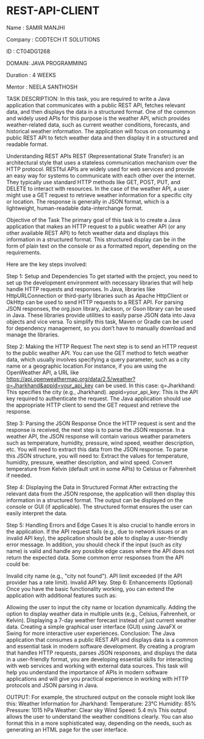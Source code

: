 # REST-API-CLIENT
Name : SAMIR MANJHI

Company : CODTECH IT SOLUTIONS

ID : CT04DG1268

DOMAIN: JAVA PROGRAMMING

Duration : 4 WEEKS

Mentor : NEELA SANTHOSH

TASK DESCRIPTION: In this task, you are required to write a Java application that communicates with a public REST API, fetches relevant data, and then displays the data in a structured format. One of the common and widely used APIs for this purpose is the weather API, which provides weather-related data, such as current weather conditions, forecasts, and historical weather information. The application will focus on consuming a public REST API to fetch weather data and then display it in a structured and readable format.

Understanding REST APIs REST (Representational State Transfer) is an architectural style that uses a stateless communication mechanism over the HTTP protocol. RESTful APIs are widely used for web services and provide an easy way for systems to communicate with each other over the internet. They typically use standard HTTP methods like GET, POST, PUT, and DELETE to interact with resources.
In the case of the weather API, a user might use a GET request to retrieve weather information for a specific city or location. The response is generally in JSON format, which is a lightweight, human-readable data-interchange format.

Objective of the Task The primary goal of this task is to create a Java application that makes an HTTP request to a public weather API (or any other available REST API) to fetch weather data and displays this information in a structured format. This structured display can be in the form of plain text on the console or as a formatted report, depending on the requirements.

Here are the key steps involved:

Step 1: Setup and Dependencies To get started with the project, you need to set up the development environment with necessary libraries that will help handle HTTP requests and responses. In Java, libraries like HttpURLConnection or third-party libraries such as Apache HttpClient or OkHttp can be used to send HTTP requests to a REST API. For parsing JSON responses, the org.json library, Jackson, or Gson library can be used in Java. These libraries provide utilities to easily parse JSON data into Java objects and vice versa. To simplify this task, Maven or Gradle can be used for dependency management, so you don’t have to manually download and manage the libraries.

Step 2: Making the HTTP Request The next step is to send an HTTP request to the public weather API. You can use the GET method to fetch weather data, which usually involves specifying a query parameter, such as a city name or a geographic location.For instance, if you are using the OpenWeather API, a URL like https://api.openweathermap.org/data/2.5/weather?q=Jharkhand&appid=your_api_key can be used. In this case: q=Jharkhand: This specifies the city (e.g., Jharkhand). appid=your_api_key: This is the API key required to authenticate the request. The Java application should use the appropriate HTTP client to send the GET request and retrieve the response.

Step 3: Parsing the JSON Response Once the HTTP request is sent and the response is received, the next step is to parse the JSON response. In a weather API, the JSON response will contain various weather parameters such as temperature, humidity, pressure, wind speed, weather description, etc. You will need to extract this data from the JSON response. To parse this JSON structure, you will need to: Extract the values for temperature, humidity, pressure, weather description, and wind speed. Convert temperature from Kelvin (default unit in some APIs) to Celsius or Fahrenheit if needed.

Step 4: Displaying the Data in Structured Format After extracting the relevant data from the JSON response, the application will then display this information in a structured format. The output can be displayed on the console or GUI (if applicable). The structured format ensures the user can easily interpret the data.

Step 5: Handling Errors and Edge Cases It is also crucial to handle errors in the application. If the API request fails (e.g., due to network issues or an invalid API key), the application should be able to display a user-friendly error message. In addition, you should check if the input (such as city name) is valid and handle any possible edge cases where the API does not return the expected data. Some common error responses from the API could be:

Invalid city name (e.g., "city not found"). API limit exceeded (if the API provider has a rate limit). Invalid API key. Step 6: Enhancements (Optional) Once you have the basic functionality working, you can extend the application with additional features such as:

Allowing the user to input the city name or location dynamically. Adding the option to display weather data in multiple units (e.g., Celsius, Fahrenheit, or Kelvin). Displaying a 7-day weather forecast instead of just current weather data. Creating a simple graphical user interface (GUI) using JavaFX or Swing for more interactive user experiences. Conclusion: The Java application that consumes a public REST API and displays data is a common and essential task in modern software development. By creating a program that handles HTTP requests, parses JSON responses, and displays the data in a user-friendly format, you are developing essential skills for interacting with web services and working with external data sources. This task will help you understand the importance of APIs in modern software applications and will give you practical experience in working with HTTP protocols and JSON parsing in Java.

OUTPUT: For example, the structured output on the console might look like this: Weather Information for Jharkhand:
Temperature: 23°C Humidity: 85% Pressure: 1015 hPa Weather: Clear sky Wind Speed: 5.4 m/s This output allows the user to understand the weather conditions clearly. You can also format this in a more sophisticated way, depending on the needs, such as generating an HTML page for the user interface.
